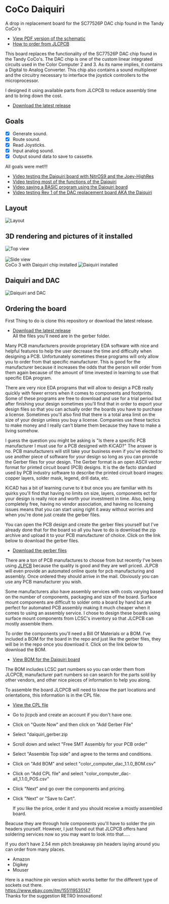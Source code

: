 # CoCo Daiquiri
A drop in replacement board for the SC77526P DAC chip found in the Tandy CoCo's



- [View PDF version of the schematic](color_computer_dac.pdf)
- [How to order from JLCPCB](#Ordering-the-board)

This board replaces the functionality of the SC77526P DAC chip found in the Tandy CoCo's. 
The DAC chip is one of the custom linear integrated circuits used in the Color Computer
2 and 3. As its name implies, it contains a Digital to Analog Converter.
This chip also contains a sound multiplexer and the circuitry necessary to interface the joystick
controllers to the microprocessor.

I designed it using available parts from JLCPCB to reduce assembly time and to bring down the cost.

- [Download the latest release](https://github.com/qbancoffee/coco_daiquiri/releases/tag/1.1.0)<br>

## Goals
- [x] Generate sound.
- [x] Route sound.
- [x] Read Joysticks.
- [x] Input analog sound.
- [x] Output sound data to save to cassette.

All goals were met!!!<br>
- [Video testing the Daiquiri board with NitrOS9 and the Joey-HighRes](https://youtu.be/EgFfznWoyZE)
- [Video testing most of the functions of the Daiquiri](https://youtu.be/KFkKGCwIwdY)
- [Video saving a BASIC program using the Daiquiri board](https://youtu.be/1Up1ANTkjJg)
- [Video testing Rev 1 of the DAC replacement board AKA the Daiquiri ](https://youtu.be/-PZM2CGa1yw)

## Layout
![Layout](images/daiquiri_layout.png?raw=true "Component layout")


## 3D rendering and pictures of it installed
![Top view](images/daiquiri_top.png?raw=true "Top view")
<br>
<br>
![Side view](images/daiquiri_side.png?raw=true "Top view")
<br>
CoCo 3 with Daiquiri chip installed
![Daiquiri installed](images/daiquiri_installed.jpg?raw=true "Daiquiri installed")
<br>

## Daiquiri and DAC
![Daiquiri and DAC](images/daiquiri_and_dac.jpg?raw=true "Daiquiri and DAC")


## Ordering the board
First Thing to do is clone this repository or download the latest release.
- [Download the latest release](https://github.com/qbancoffee/coco_daiquiri/releases/tag/1.1.0)<br>
All the files you'll need are in the gerber folder.

Many PCB manufacturers provide proprietary EDA software with nice and helpful features to help the user decrease the time and difficulty when designing a PCB. Unfortunately sometimes these programs will only allow you to order from that specific manufacturer. This is good for the manufacturer because it increases the odds that the person will order from them again because of the amount of time invested in learning to use that specific EDA program.

There are very nice EDA programs that will allow to design a PCB really quickly with fewer errors when it comes to components and footprints. Some of these programs are free to download and use for a trial period but after finishing your design sometimes you'll find that in order to export your design files so that you can actually order the boards you have to purchase a license. Sometimes you'll also find that there is a total area limit on the size of your design unless you buy a license. Companies use these tactics to make money and I really can't blame them because they have to make a living somehow.

I guess the question you might be asking is "Is there a specific PCB manufacturer I must use for a PCB designed with KiCAD?" The answer is no.
PCB manufacturers will still take your business even if you've elected to use another piece of software for your design so long as you can provide the Gerber files for your design. The Gerber format is an open ASCII vector format for printed circuit board (PCB) designs. It is the de facto standard used by PCB industry software to describe the printed circuit board images: copper layers, solder mask, legend, drill data, etc.

KiCAD has a bit of learning curve to it but once you are familiar with its quirks you'll find that having no limits on size, layers, components ect for your design is really nice and worth your investment in time. Also, being completely free, having no vendor association, and having no licensing issues  means that you can start using right it away without worries and when you're done just create the gerber files.

You can open the PCB design and create the gerber files yourself but I've already done that for the board so all you have to do is download the zip archive and upload it to your PCB manufacturer of choice. Click on the link below to download the gerber files.
<BR>
- [Download the gerber files](https://github.com/qbancoffee/coco_daiquiri/raw/main/gerber/daiquiri_gerber.zip)

There are a ton of PCB manufactures to choose from but recently I've been using [JLPCB](https://jlcpcb.com/) because the quality is good and they are well priced. JLPCB will even provide an automated online quote for pcb manufacturing and assembly. Once ordered they should arrive in the mail.
Obviously you can use any PCB manufacturer you wish.

Some manufacturers also have assembly services with costs varying based on the number of components, packaging and size of the board. 
Surface mount components are difficult to solder onto a board by hand but are perfect for automated PCB assembly making it much cheaper when it comes to using an assembly service. I chose to design these boards using surface mount components from LCSC's inventory so that JLCPCB can mostly assemble them.

To order the components you'll need a Bill Of Materials or a BOM. I've included a BOM for the board in the repo and just like the gerber files, they will be in the repo once you download it. Click on the link below to download the BOM.
<BR>
- [View BOM for the Daiquiri board](https://github.com/qbancoffee/coco_daiquiri/raw/main/color_computer_dac_1.1.0_BOM.csv)

The BOM includes LCSC part numbers so you can order them from JLCPCB, manufacturer part numbers so can search for the parts sold by other vendors, and other nice pieces of information to help you along.

To assemble the board JLCPCB will need to know the part locations and orientations, this information is in the CPL file.
- [View the CPL file](https://github.com/qbancoffee/coco_daiquiri/raw/main/color_computer_dac-all_1.1.0_POS.csv)  

- Go to jlcpcb and create an account if you don't have one.
- Click on "Quote Now" and then click on "Add Gerber File"
- Select "daiquiri_gerber.zip
- Scroll down and select "Free SMT Assembly for your PCB order"
- Select "Assemble Top side" and agree to the terms and conditions.
- Click on "Add BOM" and select "color_computer_dac_1.1.0_BOM.csv"
- Click on "Add CPL file" and select "color_computer_dac-all_1.1.0_POS.csv"
- Click "Next" and go over the components and pricing.
- Click "Next" or "Save to Cart".
  
  If you like the price, order it and you should receive a mostly assembled board.
  
Beacuse they are through hole components you'll have to solder the pin headers yourself. However, I just found out that JLCPCB offers hand soldering services now so you may want to look into that.....
  
  If you don't have 2.54 mm pitch breakaway pin headers laying around you can order from many places.
  - Amazon
  - Digikey
  - Mouser
  
  Here is a machine pin version which works better for the different type of sockets out there.<br>
  https://www.ebay.com/itm/155119535147<br>
  Thanks for the suggestion RETRO Innovations!
  
  




